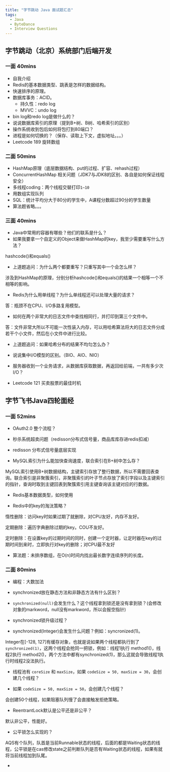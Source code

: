 ```yaml
---
title: "字节跳动 Java 面试题汇总"
tags:
  - Java
  - ByteDance
  - Interview Questions
---
```


## 字节跳动（北京）系统部门后端开发

### 一面 40mins

* 自我介绍
* Redis的基本数据类型、跳表是怎样的数据结构。
* 快速排序的原理。
* 数据库事务：ACID。
    * 持久性：redo log
    * MVVC：undo log
* bin log和redo log是做什么的？
* 说说数据库索引的原理（提到B+树、B树、哈希索引的区别）
* 操作系统收到包后如何将包打到80端口？
* 进程是如何切换的？（保存、读取上下文，虚拟地址。。。）
* Leetcode 189 旋转数组

### 二面 50mins

* HashMap原理（底层数据结构、put的过程、扩容、rehash过程）
* ConcurrentHashMap 相关问题（JDK7与JDK8的区别、各自是如何保证线程安全）
* 多线程coding：两个线程交替打印`1~10`
* 用数组实现队列
* SQL：统计平均分大于80分的学生中，A课程分数超过90分的学生数量
* 算法题省略。。。

### 三面 40mins

* Java中常用的容器有哪些？他们的联系是什么？
* 如果我要拿一个自定义的Object来做HashMap的key，我至少需要重写什么方法？

hashcode()和equals()

* 上道题追问：为什么两个都要重写？只重写其中一个会怎么样？

涉及到HashMap的原理，分别分析hashcode()和equals()的结果一个相等一个不相等的影响。

* Redis为什么用单线程？为什么单线程还可以处理大量的请求？

答：瓶颈不在CPU、I/O多路复用模型。

* 如何在两个非常大的日志文件中查找相同行，并打印到第三个文件中。

答：文件非常大所以不可能一次性装入内存，可以用哈希算法将大的日志文件分成若干个小文件，然后在小文件中进行比较。

* 上道题追问：如果哈希分布的结果不均匀怎么办？

* 说说集中I/O模型的区别。（BIO、AIO、NIO）

* 服务器收到一个业务请求，从数据库获取数据，再返回给前端，一共有多少次I/O？

* Leetcode 121 买卖股票的最佳时机

## 字节飞书Java四轮面经

### 一面 52mins

* OAuth2.0 整个流程？

* 秒杀系统超卖问题（redisson分布式信号量，商品库库存进redis扣减）

* redisson 分布式信号量底层实现

* MySQL索引为什么能加快查询速度，联合索引在B+树中怎么存？

MySQL索引使用B+树数据结构，主键索引存放了整行数据，所以不需要回表查询。联合索引是非聚簇索引，非聚簇索引的叶子节点存放了索引字段以及主键索引的指针，查询时取到主键回表到聚簇索引用主键查询该主键对应的行数据。

* Redis基本数据类型，如何使用

* Redis中的key的淘汰策略？

惰性删除：访问key时如果过期了就删除，对CPU友好，内存不友好。

定期删除：遍历字典删除过期的key。COU不友好。

定时删除：在设置key的过期时间的同时，创建一个定时器，让定时器在key的过期时间到来时，立即执行对key的删除；对CPU最不友好

* 算法题：未排序数组，在O(n)时间内找出最长数字连续序列的长度。

### 二面 80mins

* 编程：大数加法

* synchronized放在静态方法和非静态方法有什么区别？

* `synchronized(null)`会发生什么？这个线程拿到锁还是没有拿到锁？(会修改对象的markword，null没有markword，所以会报空指针)

* synchronized锁升级过程？

* synchronized(Integer)会发生什么问题？例如：syncronized(1)。

Integer在[-128, 127]有缓存对象，也就是说如果两个线程都执行到了`synchronized(1)`，这两个线程会抢同一把锁，例如：线程1执行 method1()，线程2执行 method2()，两个方法中都有synchronized(1)，那么这就会导致线程1执行时线程2没法执行。

* 线程池有 `coreSize` 和 `maxSize`，如果 `codeSize = 50, maxSize = 30`，会创建几个线程？

* 如果 `codeSize = 50, maxSize = 50`，会创建几个线程？

会创建50个线程，如果阻塞队列慢了会直接触发拒绝策略。

* ReentrantLock默认是公平还是非公平？

默认非公平，性能好。

* 公平锁怎么实现的？

AQS有个队列，队首是当前Runnable状态的线程，后面的都是Waiting状态的线程，公平锁是在cas修改state之前判断队列是否有Waiting状态的线程，如果有就将当前线程加到队尾。

* 